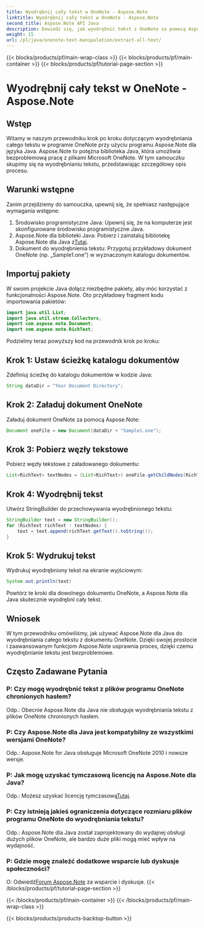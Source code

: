 ```yaml
---
title: Wyodrębnij cały tekst w OneNote - Aspose.Note
linktitle: Wyodrębnij cały tekst w OneNote - Aspose.Note
second_title: Aspose.Note API Java
description: Dowiedz się, jak wyodrębnić tekst z OneNote za pomocą Aspose.Note dla Java. Obszerny przewodnik zawierający instrukcje krok po kroku dotyczące płynnego wyodrębniania tekstu.
weight: 15
url: /pl/java/onenote-text-manipulation/extract-all-text/
---
```


{{< blocks/products/pf/main-wrap-class >}}
{{< blocks/products/pf/main-container >}}
{{< blocks/products/pf/tutorial-page-section >}}

# Wyodrębnij cały tekst w OneNote - Aspose.Note

## Wstęp
Witamy w naszym przewodniku krok po kroku dotyczącym wyodrębniania całego tekstu w programie OneNote przy użyciu programu Aspose.Note dla języka Java. Aspose.Note to potężna biblioteka Java, która umożliwia bezproblemową pracę z plikami Microsoft OneNote. W tym samouczku skupimy się na wyodrębnianiu tekstu, przedstawiając szczegółowy opis procesu.
## Warunki wstępne
Zanim przejdziemy do samouczka, upewnij się, że spełniasz następujące wymagania wstępne:
1. Środowisko programistyczne Java: Upewnij się, że na komputerze jest skonfigurowane środowisko programistyczne Java.
2.  Aspose.Note dla biblioteki Java: Pobierz i zainstaluj bibliotekę Aspose.Note dla Java z[Tutaj](https://releases.aspose.com/note/java/).
3. Dokument do wyodrębnienia tekstu: Przygotuj przykładowy dokument OneNote (np. „Sample1.one”) w wyznaczonym katalogu dokumentów.
## Importuj pakiety
W swoim projekcie Java dołącz niezbędne pakiety, aby móc korzystać z funkcjonalności Aspose.Note. Oto przykładowy fragment kodu importowania pakietów:
```java
import java.util.List;
import java.util.stream.Collectors;
import com.aspose.note.Document;
import com.aspose.note.RichText;
```
Podzielmy teraz powyższy kod na przewodnik krok po kroku:
## Krok 1: Ustaw ścieżkę katalogu dokumentów
Zdefiniuj ścieżkę do katalogu dokumentów w kodzie Java:
```java
String dataDir = "Your Document Directory";
```
## Krok 2: Załaduj dokument OneNote
Załaduj dokument OneNote za pomocą Aspose.Note:
```java
Document oneFile = new Document(dataDir + "Sample1.one");
```
## Krok 3: Pobierz węzły tekstowe
Pobierz węzły tekstowe z załadowanego dokumentu:
```java
List<RichText> textNodes = (List<RichText>) oneFile.getChildNodes(RichText.class);
```
## Krok 4: Wyodrębnij tekst
Utwórz StringBuilder do przechowywania wyodrębnionego tekstu:
```java
StringBuilder text = new StringBuilder();
for (RichText richText : textNodes) {
    text = text.append(richText.getText().toString());
}
```
## Krok 5: Wydrukuj tekst
Wydrukuj wyodrębniony tekst na ekranie wyjściowym:
```java
System.out.println(text)
```
Powtórz te kroki dla dowolnego dokumentu OneNote, a Aspose.Note dla Java skutecznie wyodrębni cały tekst.
## Wniosek
W tym przewodniku omówiliśmy, jak używać Aspose.Note dla Java do wyodrębniania całego tekstu z dokumentu OneNote. Dzięki swojej prostocie i zaawansowanym funkcjom Aspose.Note usprawnia proces, dzięki czemu wyodrębnianie tekstu jest bezproblemowe.
## Często Zadawane Pytania

### P: Czy mogę wyodrębnić tekst z plików programu OneNote chronionych hasłem?
Odp.: Obecnie Aspose.Note dla Java nie obsługuje wyodrębniania tekstu z plików OneNote chronionych hasłem.
### P: Czy Aspose.Note dla Java jest kompatybilny ze wszystkimi wersjami OneNote?
Odp.: Aspose.Note for Java obsługuje Microsoft OneNote 2010 i nowsze wersje.
### P: Jak mogę uzyskać tymczasową licencję na Aspose.Note dla Java?
 Odp.: Możesz uzyskać licencję tymczasową[Tutaj](https://purchase.aspose.com/temporary-license/).
### P: Czy istnieją jakieś ograniczenia dotyczące rozmiaru plików programu OneNote do wyodrębniania tekstu?
Odp.: Aspose.Note dla Java został zaprojektowany do wydajnej obsługi dużych plików OneNote, ale bardzo duże pliki mogą mieć wpływ na wydajność.
### P: Gdzie mogę znaleźć dodatkowe wsparcie lub dyskusje społeczności?
 O: Odwiedź[Forum Aspose.Note](https://forum.aspose.com/c/note/28) za wsparcie i dyskusje.
{{< /blocks/products/pf/tutorial-page-section >}}

{{< /blocks/products/pf/main-container >}}
{{< /blocks/products/pf/main-wrap-class >}}

{{< blocks/products/products-backtop-button >}}
